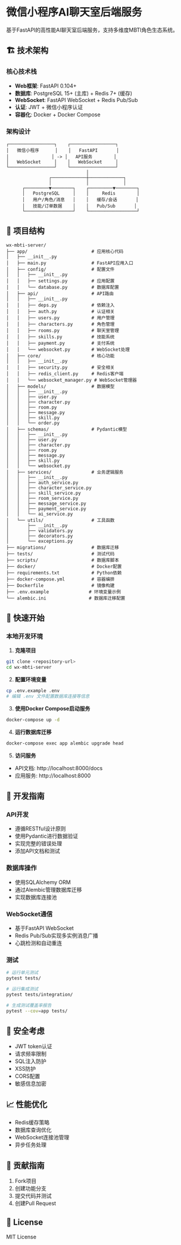 # 微信小程序AI聊天室后端服务

基于FastAPI的高性能AI聊天室后端服务，支持多维度MBTI角色生态系统。

## 🏗️ 技术架构

### 核心技术栈
- **Web框架**: FastAPI 0.104+
- **数据库**: PostgreSQL 15+ (主库) + Redis 7+ (缓存)
- **WebSocket**: FastAPI WebSocket + Redis Pub/Sub
- **认证**: JWT + 微信小程序认证
- **容器化**: Docker + Docker Compose

### 架构设计
```
┌─────────────────┐    ┌─────────────────┐
│   微信小程序      │    │   FastAPI       │
│                │ -> │   API服务        │
│   WebSocket     │    │   WebSocket     │
└─────────────────┘    └─────────────────┘
                              │
                ┌─────────────┼─────────────┐
                │             │             │
      ┌─────────▼────────┐    ┌─────────▼────────┐
      │   PostgreSQL     │    │     Redis        │
      │   用户/角色/消息   │    │   缓存/会话       │
      │   技能/订单数据    │    │   Pub/Sub       │
      └──────────────────┘    └──────────────────┘
```

## 📁 项目结构

```
wx-mbti-server/
├── app/                        # 应用核心代码
│   ├── __init__.py
│   ├── main.py                 # FastAPI应用入口
│   ├── config/                 # 配置文件
│   │   ├── __init__.py
│   │   ├── settings.py         # 应用配置
│   │   └── database.py         # 数据库配置
│   ├── api/                    # API路由
│   │   ├── __init__.py
│   │   ├── deps.py             # 依赖注入
│   │   ├── auth.py             # 认证相关
│   │   ├── users.py            # 用户管理
│   │   ├── characters.py       # 角色管理
│   │   ├── rooms.py            # 聊天室管理
│   │   ├── skills.py           # 技能系统
│   │   ├── payment.py          # 支付系统
│   │   └── websocket.py        # WebSocket处理
│   ├── core/                   # 核心功能
│   │   ├── __init__.py
│   │   ├── security.py         # 安全相关
│   │   ├── redis_client.py     # Redis客户端
│   │   └── websocket_manager.py # WebSocket管理器
│   ├── models/                 # 数据模型
│   │   ├── __init__.py
│   │   ├── user.py
│   │   ├── character.py
│   │   ├── room.py
│   │   ├── message.py
│   │   ├── skill.py
│   │   └── order.py
│   ├── schemas/                # Pydantic模型
│   │   ├── __init__.py
│   │   ├── user.py
│   │   ├── character.py
│   │   ├── room.py
│   │   ├── message.py
│   │   ├── skill.py
│   │   └── websocket.py
│   ├── services/               # 业务逻辑服务
│   │   ├── __init__.py
│   │   ├── auth_service.py
│   │   ├── character_service.py
│   │   ├── skill_service.py
│   │   ├── room_service.py
│   │   ├── message_service.py
│   │   ├── payment_service.py
│   │   └── ai_service.py
│   └── utils/                  # 工具函数
│       ├── __init__.py
│       ├── validators.py
│       ├── decorators.py
│       └── exceptions.py
├── migrations/                 # 数据库迁移
├── tests/                      # 测试代码
├── scripts/                    # 数据库脚本
├── docker/                     # Docker配置
├── requirements.txt            # Python依赖
├── docker-compose.yml          # 容器编排
├── Dockerfile                  # 镜像构建
├── .env.example               # 环境变量示例
└── alembic.ini                # 数据库迁移配置
```

## 🚀 快速开始

### 本地开发环境

1. **克隆项目**
```bash
git clone <repository-url>
cd wx-mbti-server
```

2. **配置环境变量**
```bash
cp .env.example .env
# 编辑 .env 文件配置数据库连接等信息
```

3. **使用Docker Compose启动服务**
```bash
docker-compose up -d
```

4. **运行数据库迁移**
```bash
docker-compose exec app alembic upgrade head
```

5. **访问服务**
- API文档: http://localhost:8000/docs
- 应用服务: http://localhost:8000

## 🔧 开发指南

### API开发
- 遵循RESTful设计原则
- 使用Pydantic进行数据验证
- 实现完整的错误处理
- 添加API文档和测试

### 数据库操作
- 使用SQLAlchemy ORM
- 通过Alembic管理数据库迁移
- 实现数据库连接池

### WebSocket通信
- 基于FastAPI WebSocket
- Redis Pub/Sub实现多实例消息广播
- 心跳检测和自动重连

### 测试
```bash
# 运行单元测试
pytest tests/

# 运行集成测试
pytest tests/integration/

# 生成测试覆盖率报告
pytest --cov=app tests/
```

## 🔐 安全考虑

- JWT token认证
- 请求频率限制
- SQL注入防护
- XSS防护
- CORS配置
- 敏感信息加密

## 📈 性能优化

- Redis缓存策略
- 数据库查询优化
- WebSocket连接池管理
- 异步任务处理

## 🤝 贡献指南

1. Fork项目
2. 创建功能分支
3. 提交代码并测试
4. 创建Pull Request

## 📄 License

MIT License